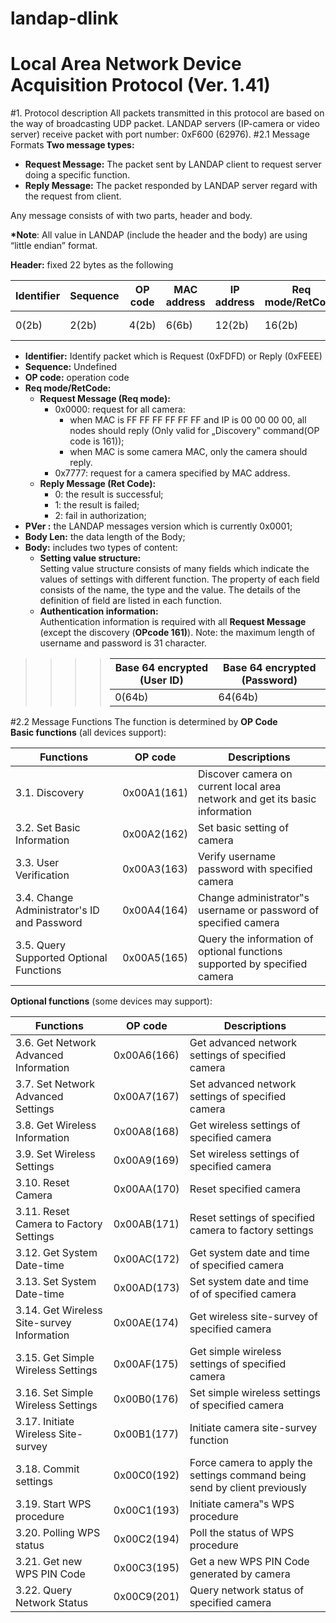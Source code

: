 landap-dlink
============
# Local Area Network Device Acquisition Protocol (Ver. 1.41)
#1. Protocol description
All packets transmitted in this protocol are based on the way of broadcasting UDP packet. LANDAP servers (IP-camera or video server) receive packet with port number: 0xF600 (62976).
#2.1 Message Formats
**Two message types:**
  - **Request Message:** The packet sent by LANDAP client to request server doing a specific function.
  - **Reply Message:** The packet responded by LANDAP server regard with the request from client.

Any message consists of with two parts, header and body.

**\*Note**: All value in LANDAP (include the header and the body) are using “little endian” format.

**Header:** fixed 22 bytes as the following

Identifier|Sequence|OP code|MAC address|IP address|Req mode/RetCode|PVer  |Body Len|Body            |
----------|--------|-------|-----------|----------|----------------|------|--------|----------------
0(2b)     |2(2b)   |4(2b)  |6(6b)      |12(2b)    |16(2b)          |18(2b)|20(2b)  |22(variable byte)

- **Identifier:** Identify packet which is Request (0xFDFD) or Reply (0xFEEE)
- **Sequence:** Undefined
- **OP code:** operation code
- **Req mode/RetCode:**
  - **Request Message (Req mode):**  
    - 0x0000: request for all camera:
      - when MAC is FF FF FF FF FF FF and IP is 00 00 00 00, all nodes should reply (Only valid for „Discovery‟ command(OP code is 161));
      - when MAC is some camera MAC, only the camera should reply.
    - 0x7777: request for a camera specified by MAC address.
  - **Reply Message (Ret Code):**
    - 0: the result is successful;
    - 1: the result is failed;
    - 2: fail in authorization;
- **PVer :** the LANDAP messages version which is currently 0x0001;
- **Body Len:** the data length of the Body;
- **Body:** includes two types of content:
  - **Setting value structure:**  
Setting value structure consists of many fields which indicate the values of settings with different function. The property of each field consists of the name, the type and the value. The details of the definition of field are listed in each function.
  - **Authentication information:**  
Authentication information is required with all **Request Message** (except the discovery (**OPcode 161)**). Note: the maximum length of username and password is 31 character.

>>>>Base 64 encrypted (**User ID**)|Base 64 encrypted (**Password**)                                     
>>>>-------------------------------|--------------------------------
>>>>0(64b)                         |64(64b)

#2.2 Message Functions
The function is determined by **OP Code**  
**Basic functions** (all devices support):

Functions                                  |OP code    |Descriptions
-------------------------------------------|-----------|------------
3.1. Discovery                             |0x00A1(161)|Discover camera on current local area network and get its basic information
3.2. Set Basic Information                 |0x00A2(162)|Set basic setting of camera
3.3. User Verification                     |0x00A3(163)|Verify username password with specified camera
3.4. Change Administrator's ID and Password|0x00A4(164)|Change administrator‟s username or password of specified camera
3.5. Query Supported Optional Functions    |0x00A5(165)|Query the information of optional functions supported by specified camera

**Optional functions** (some devices may support):

Functions                                  |OP code    |Descriptions
-------------------------------------------|-----------|------------
3.6. Get Network Advanced Information      |0x00A6(166)|Get advanced network settings of specified camera
3.7. Set Network Advanced Settings         |0x00A7(167)|Set advanced network settings of specified camera
3.8. Get Wireless Information              |0x00A8(168)|Get wireless settings of specified camera
3.9. Set Wireless Settings                 |0x00A9(169)|Set wireless settings of specified camera
3.10. Reset Camera                         |0x00AA(170)|Reset specified camera
3.11. Reset Camera to Factory Settings     |0x00AB(171)|Reset settings of specified camera to factory settings
3.12. Get System Date-time                 |0x00AC(172)|Get system date and time of specified camera
3.13. Set System Date-time                 |0x00AD(173)|Set system date and time of of specified camera
3.14. Get Wireless Site-survey Information |0x00AE(174)|Get wireless site-survey of specified camera
3.15. Get Simple Wireless Settings         |0x00AF(175)|Get simple wireless settings of specified camera
3.16. Set Simple Wireless Settings         |0x00B0(176)|Set simple wireless settings of specified camera
3.17. Initiate Wireless Site-survey        |0x00B1(177)|Initiate camera site-survey function
3.18. Commit settings                      |0x00C0(192)|Force camera to apply the settings command being send by client previously
3.19. Start WPS procedure                  |0x00C1(193)|Initiate camera‟s WPS procedure
3.20. Polling WPS status                   |0x00C2(194)|Poll the status of WPS procedure
3.21. Get new WPS PIN Code                 |0x00C3(195)|Get a new WPS PIN Code generated by camera
3.22. Query Network Status                 |0x00C9(201)|Query network status of specified camera
